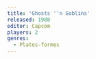 ```yaml
---
title: 'Ghosts ''n Goblins'
released: 1988
editor: Capcom
players: 2
genres:
  - Plates-formes
---
```

